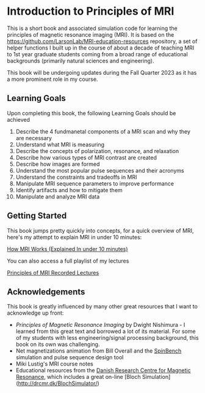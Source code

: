 # Introduction to Principles of MRI

This is a short book and associated simulation code for learning the principles of magnetic resonance imaging (MRI).  It is based on the https://github.com/LarsonLab/MRI-education-resources repository, a set of helper functions I built up in the course of about a decade of teaching MRI to 1st year graduate students coming from a broad range of educational backgrounds (primarily natural sciences and engineering).

This book will be undergoing updates during the Fall Quarter 2023 as it has a more prominent role in my course.

## Learning Goals

Upon completing this book, the following Learning Goals should be achieved

1. Describe the 4 fundmanetal components of a MRI scan and why they are necessary
1. Understand what MRI is measuring
1. Describe the concepts of polarization, resonance, and relaxation
1. Describe how various types of MRI contrast are created
1. Describe how images are formed
1. Understand the most popular pulse sequences and their acronyms
1. Understand the constraints and tradeoffs in MRI
1. Manipulate MRI sequence parameters to improve performance
1. Identify artifacts and how to mitigate them
1. Manipulate and analyze MRI data


## Getting Started

This book jumps pretty quickly into concepts, for a quick overview of MRI, here's my attempt to explain MRI in under 10 minutes:

[How MRI Works (Explained In under 10 minutes)](https://youtu.be/1Ku6-uXw7Ag)

You can also access a full playlist of my lectures

[Principles of MRI Recorded Lectures](https://www.youtube.com/playlist?list=PLjBt5Iq93BT9eXMsgevVTXKVv4BgVLB1X)

## Acknowledgements

This book is greatly influenced by many other great resources that I want to acknowledge up front:

* _Principles of Magnetic Resonance Imaging_ by Dwight Nishimura - I learned from this great text and borrowed a lot of its material.  For some of my students with less engineering/signal processing background, this book on its own was challenging.
* Net magnetizations animation from Bill Overall and the [SpinBench](https://vista.ai/products/research-spinbench/) simulation and pulse sequence design tool
* Miki Lustig's MRI course notes
* Educational resources from the [Danish Research Centre for Magnetic Resonance](https://www.drcmr.dk/MR), which includes a great on-line [Bloch Simulation]
(http://drcmr.dk/BlochSimulator/)

